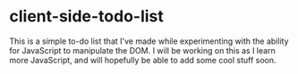 # client-side-todo-list
This is a simple to-do list that I've made while experimenting with the ability for JavaScript to manipulate the DOM.
I will be working on this as I learn more JavaScript, and will hopefully be able to add some cool stuff soon.